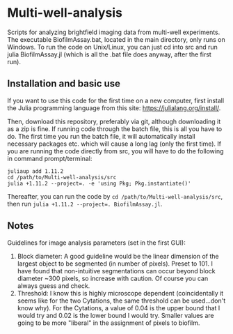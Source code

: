 # Multi-well-analysis
Scripts for analyzing brightfield imaging data from multi-well experiments. The executable BiofilmAssay.bat, located in the main directory, only runs on Windows. To run the code on Unix/Linux, you can just cd into src and run julia BiofilmAssay.jl (which is all the .bat file does anyway, after the first run). 

## Installation and basic use
If you want to use this code for the first time on a new computer, first install the Julia programming language from this site: https://julialang.org/install/.

Then, download this repository, preferably via git, although downloading it as a zip is fine. If running code through the batch file, this is all you have to do. The first time you run the batch file, it will automatically install necessary packages etc. which will cause a long lag (only the first time). If you are running the code directly from src, you will have to do the following in command prompt/terminal:

```
juliaup add 1.11.2
cd /path/to/Multi-well-analysis/src
julia +1.11.2 --project=. -e 'using Pkg; Pkg.instantiate()'
```

Thereafter, you can run the code by `cd /path/to/Multi-well-analysis/src`, then run `julia +1.11.2 --project=. BiofilmAssay.jl`. 

## Notes
Guidelines for image analysis parameters (set in the first GUI):
1. Block diameter: A good guideline would be the linear dimension of the largest object to be segmented (in number of pixels). Preset to 101. I have found that non-intuitive segmentations can occur beyond block diameter ~300 pixels, so increase with caution. Of course you can always guess and check.
2. Threshold: I know this is highly microscope dependent (coincidentally it seems like for the two Cytations, the same threshold can be used...don't know why). For the Cytations, a value of 0.04 is the upper bound that I would try and 0.02 is the lower bound I would try. Smaller values are going to be more "liberal" in the assignment of pixels to biofilm.
